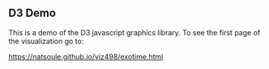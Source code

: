 ## D3 Demo

This is a demo of the D3 javascript graphics library. To see the first page of the visualization go to:

https://natsoule.github.io/viz498/exotime.html

